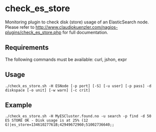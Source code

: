 # check_es_store
Monitoring plugin to check disk (store) usage of an ElasticSearch node. 
Please refer to http://www.claudiokuenzler.com/nagios-plugins/check_es_store.php for full documentation.

Requirements
------
The following commands must be available: curl, jshon, expr

Usage
------

    ./check_es_store.sh -H ESNode [-p port] [-S] [-u user] [-p pass] -d diskspace [-o unit] [-w warn] [-c crit]
    
    
Example
-------

    ./check_es_store.sh -H MyESCluster.found.no -u search -p find -d 50 
    ES STORE OK - Disk usage is at 25% (12 G)|es_store=13461027761B;42949672960;51002736640;;
